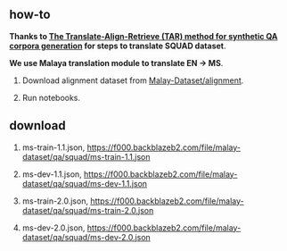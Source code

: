 ## how-to

**Thanks to [The Translate-Align-Retrieve (TAR) method for synthetic QA corpora generation](https://github.com/ccasimiro88/TranslateAlignRetrieve) for steps to translate SQUAD dataset**.

**We use Malaya translation module to translate EN -> MS**.

1. Download alignment dataset from [Malay-Dataset/alignment](https://github.com/huseinzol05/Malay-Dataset/tree/master/alignment).

2. Run notebooks.

## download

1. ms-train-1.1.json, https://f000.backblazeb2.com/file/malay-dataset/qa/squad/ms-train-1.1.json

2. ms-dev-1.1.json, https://f000.backblazeb2.com/file/malay-dataset/qa/squad/ms-dev-1.1.json

3. ms-train-2.0.json, https://f000.backblazeb2.com/file/malay-dataset/qa/squad/ms-train-2.0.json

4. ms-dev-2.0.json, https://f000.backblazeb2.com/file/malay-dataset/qa/squad/ms-dev-2.0.json
